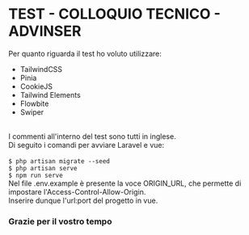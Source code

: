 # TEST - COLLOQUIO TECNICO - ADVINSER
Per quanto riguarda il test ho voluto utilizzare:
- TailwindCSS
- Pinia
- CookieJS
- Tailwind Elements
- Flowbite
- Swiper
<br>
I commenti all'interno del test sono tutti in inglese.<br>
Di seguito i comandi per avviare Laravel e vue:<br>
<br>
<code>$ php artisan migrate --seed</code><br>
<code>$ php artisan serve</code><br>
<code>$ npm run serve</code><br>
Nel file .env.example è presente la voce ORIGIN_URL, che permette di impostare l'Access-Control-Allow-Origin. <br>
Inserire dunque l'url:port del progetto in vue.<br>

<h3>Grazie per il vostro tempo</h3>
